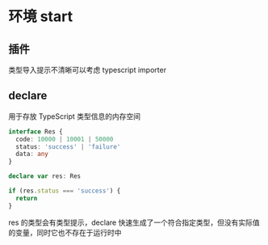 # 环境 start

## 插件

类型导入提示不清晰可以考虑 typescript importer

## declare

用于存放 TypeScript 类型信息的内存空间

```ts
interface Res {
  code: 10000 | 10001 | 50000
  status: 'success' | 'failure'
  data: any
}

declare var res: Res

if (res.status === 'success') {
  return
}
```

res 的类型会有类型提示，declare 快速生成了一个符合指定类型，但没有实际值的变量，同时它也不存在于运行时中
